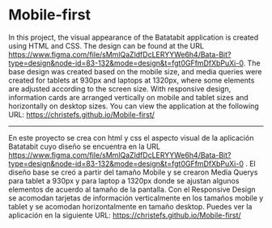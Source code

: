 # Mobile-first

In this project, the visual appearance of the Batatabit application is created using HTML and CSS. The design can be found at the URL https://www.figma.com/file/sMmlQaZldfDcLERYYWe6h4/Bata-Bit?type=design&node-id=83-132&mode=design&t=fgt0GFfmDfXbPuXi-0.
The base design was created based on the mobile size, and media queries were created for tablets at 930px and laptops at 1320px, where some elements are adjusted according to the screen size.
With responsive design, information cards are arranged vertically on mobile and tablet sizes and horizontally on desktop sizes.
You can view the application at the following URL:
https://christefs.github.io/Mobile-first/

**********************************************************************************************************************************************************************

En este proyecto se crea con html y css el aspecto visual de la aplicación Batatabit cuyo diseño se encuentra en la URL https://www.figma.com/file/sMmlQaZldfDcLERYYWe6h4/Bata-Bit?type=design&node-id=83-132&mode=design&t=fgt0GFfmDfXbPuXi-0 .
El diseño base se creó a partir del tamaño Mobile y se crearon Media Querys para tablet a 930px y para laptop a 1320px donde se ajustan algunos elementos de acuerdo al tamaño de la pantalla.
Con el Responsive Design se acomodan tarjetas de información verticalmente en los tamaños mobile y tablet y se acomodan horizontalmente en tamaño desktop.
Puedes ver la aplicación en la siguiente URL:
https://christefs.github.io/Mobile-first/
